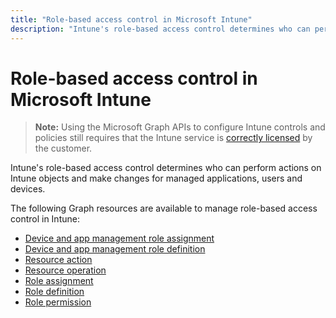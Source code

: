 ---title: "Role-based access control in Microsoft Intune"description: "Intune's role-based access control determines who can perform actions on Intune objects and make changes for managed applications, users and devices.   "---# Role-based access control in Microsoft Intune> **Note:** Using the Microsoft Graph APIs to configure Intune controls and policies still requires that the Intune service is [correctly licensed](https://www.microsoft.com/en-us/cloud-platform/microsoft-intune-pricing) by the customer.Intune's role-based access control determines who can perform actions on Intune objects and make changes for managed applications, users and devices.   The following Graph resources are available to manage role-based access control in Intune:  - [Device and app management role assignment](intune-rbac-deviceandappmanagementroleassignment.md)- [Device and app management role definition](intune-rbac-deviceandappmanagementroledefinition.md)- [Resource action](intune-rbac-resourceaction.md)- [Resource operation](intune-rbac-resourceoperation.md)- [Role assignment](intune-rbac-roleassignment.md)- [Role definition](intune-rbac-roledefinition.md)- [Role permission](intune-rbac-rolepermission.md)